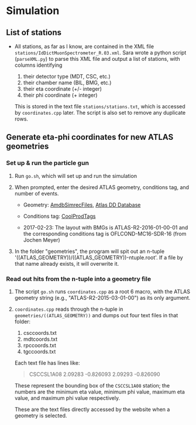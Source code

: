 # Simulation

## List of stations

* All stations, as far as I know, are contained in the XML file `stations/IdDictMuonSpectrometer_R.03.xml`. Sara wrote a python script (`parseXML.py`) to parse this XML file and output a list of stations, with columns identifying 

   1) their detector type (MDT, CSC, etc.)
   2) their chamber name (BIL, BMG, etc.)
   3) their eta coordinate (+/- integer)
   4) their phi coordinate (+ integer)

   This is stored in the text file `stations/stations.txt`, which is accessed by `coordinates.cpp` later. The script is also set to remove any duplicate rows.


## Generate eta-phi coordinates for new ATLAS geometries

### Set up & run the particle gun

1. Run `go.sh`, which will set up and run the simulation

2. When prompted, enter the desired ATLAS geometry, conditions tag, and number of events.

   * Geometry: [AmdbSimrecFiles](https://twiki.cern.ch/twiki/bin/viewauth/Atlas/AmdbSimrecFiles), [Atlas DD Database](https://atlas.web.cern.ch/Atlas/GROUPS/OPERATIONS/dataBases/DDDB/tag_hierarchy_browser.php)

   * Conditions tag: [CoolProdTags](https://twiki.cern.ch/twiki/bin/viewauth/AtlasComputing/CoolProdTags)

   * 2017-02-23: The layout with BMGs is ATLAS-R2-2016-01-00-01 and the corresponding conditions tag is OFLCOND-MC16-SDR-16 (from Jochen Meyer)

3. In the folder "geometries", the program will spit out an n-tuple '((ATLAS_GEOMETRY))/((ATLAS_GEOMETRY))-ntuple.root'. If a file by that name already exists, it will overwrite it.

### Read out hits from the n-tuple into a geometry file

1. The script `go.sh` runs `coordinates.cpp` as a root 6 macro, with the ATLAS geometry string (e.g., "ATLAS-R2-2015-03-01-00") as its only argument.

2. `coordinates.cpp` reads through the n-tuple in `geometries/((ATLAS_GEOMETRY))` and dumps out four text files in that folder:

   1) csccoords.txt
   2) mdtcoords.txt
   3) rpccoords.txt
   4) tgccoords.txt

   Each text file has lines like:
   
   > CSCCSL1A08 2.09283 -0.826093 2.09293 -0.826090

   These represent the bounding box of the `CSCCSL1A08` station; the numbers are the minimum eta value, minimum phi value, maximum eta value, and maximum phi value respectively.

   These are the text files directly accessed by the website when a geometry is selected.
























